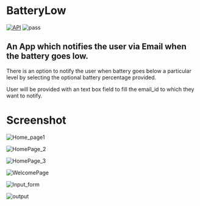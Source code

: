# BatteryLow

[![API](https://img.shields.io/badge/API-27%2B-brightgreen.svg?style=flat)](https://android-arsenal.com/api?level=27) ![pass](https://img.shields.io/jenkins/s/https/jenkins.qa.ubuntu.com/view/Precise/view/All%20Precise/job/precise-desktop-amd64_default.svg)

## An App which notifies the user via Email when the battery goes low.

There is an option to notify the user when battery goes below a particular level by selecting the optional battery percentage provided. 

User will be provided with an text box field to fill the email_id to which they want to notify.

# Screenshot

![Home_page1](https://github.com/SivagurunathanV/BatteryLow/blob/master/images/Screenshot_1526852091.png)

![HomePage_2](https://github.com/SivagurunathanV/BatteryLow/blob/master/images/Screenshot_1526852120.png)

![HomePage_3](https://github.com/SivagurunathanV/BatteryLow/blob/master/images/Screenshot_1526852096.png)

![WelcomePage](https://github.com/SivagurunathanV/BatteryLow/blob/master/images/Screenshot_1526851666.png)

![Input_form](https://github.com/SivagurunathanV/BatteryLow/blob/master/images/Screenshot_1526851774.png)

![output](https://github.com/SivagurunathanV/BatteryLow/blob/master/images/Screen%20Shot%202018-05-20%20at%204.30.01%20PM.png)
